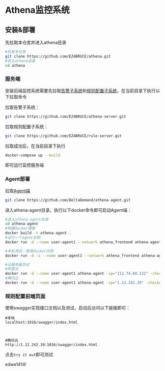 # Athena监控系统



## 安装&部署

先拉取本仓库并进入athena目录

```bash
#拉取本仓库
git clone https://github.com/EZ4BRUCE/athena.git
#进入athena目录
cd athena
```



### 服务端

安装后端监控系统需要先拉取[告警子系统](https://github.com/EZ4BRUCE/athena-server)和[规则配置子系统](https://github.com/EZ4BRUCE/rule-server)，在当前目录下执行以下拉取命令

拉取告警子系统：

```bash
git clone https://github.com/EZ4BRUCE/athena-server.git
```

拉取规则配置子系统：

```bash
git clone https://github.com/EZ4BRUCE/rule-server.git
```

拉取成功后，在当前目录下执行

```bash
docker-compose up --build
```

即可运行监控服务端



### Agent部署

拉取[Agent端](https://github.com/DeltaDemand/athena-agent)

```bash
git clone https://github.com/DeltaDemand/athena-agent.git
```

进入athena-agent目录，执行以下docker命令即可启动Agent端：

```bash
#进入athena-agent目录
cd athena-agent
#构建docker镜像
docker build -t athena-agent .
#运行一个agent实例
docker run -d --name user-agent1 --network athena_frontend athena-agent

#本机测试：使用docker内网
docker run -d -i --name user-agent1 --network athena_frontend athena-agent -aggregationTime=5 -checkAlive=30 -cpuR=10 -memR=10 -diskR=10 -cpu_memR=10

#云服务器测试
#阿里云
docker run -d --name user-agent1 athena-agent -ip="112.74.60.132" -checkAlive=30 -cpuR=10 -memR=10 -diskR=10 -cpu_memR=10
#腾讯云
docker run -d --name user-agent1 athena-agent -ip="1.12.242.39" -checkAlive=30 -cpuR=10 -memR=10 -diskR=10 -cpu_memR=10
```



### 规则配置前端页面

使用swagger实现接口文档以及测试，启动后访问以下链接即可：

```
#本地
localhost:1016/swagger/index.html



#腾讯云
http://1.12.242.39:1016/swagger/index.html
```

点击`try it out`即可测试



edwe1414!
